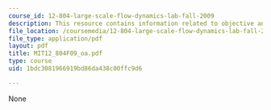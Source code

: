 ```yaml
---
course_id: 12-804-large-scale-flow-dynamics-lab-fall-2009
description: This resource contains information related to objective analysis.
file_location: /coursemedia/12-804-large-scale-flow-dynamics-lab-fall-2009/1bdc3081966919bd86da438c00ffc9d6_MIT12_804F09_oa.pdf
file_type: application/pdf
layout: pdf
title: MIT12_804F09_oa.pdf
type: course
uid: 1bdc3081966919bd86da438c00ffc9d6

---
```

None